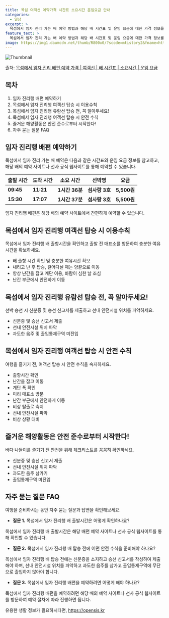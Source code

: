 ```yaml
---
title: 목섬 여객선 예약가격 시간표 소요시간 운임요금 안내
categories:
  - 일상
excerpt: >
  목섬에서 임자 진리 가는 배 예약 방법과 해당 배 시간표 및 운임 요금에 대한 가격 정보를 안내 드리겠습니다. 안전하고 재밋는 임자 진리행 여행을 위해 아래 정보 참고하시기 바랍니다. 임자 진리행 배편 예약하기 👈 클릭목섬에서 임자 진리행 배 시간표출발 시간도착 시간소요 시간선박명요금09:4511:211시간 36분섬사랑 3호5,500원15:3017:071시간 37분섬사랑 3호5,500원임자 진리행 배편 예약하기 👈 클릭목차 1목섬에서 임자 진리행 여객선 탑승 시 이용수칙 중요한 내용 목섬에서 임자 진리행 배 출항시간을 확인하고 출발 전 매표소 방문해 충분한 여유시간을 확보합니다. 안전 이용 수칙 1. 배 출항 시간 확인 및 충분한 여유시간 확보 2. 내리고 난 후 탑승, 걸어다닐 때는 양끝으로 이동 3...
feature_text: >
  목섬에서 임자 진리 가는 배 예약 방법과 해당 배 시간표 및 운임 요금에 대한 가격 정보를 안내 드리겠습니다. 안전하고 재밋는 임자 진리행 여행을 위해 아래 정보 참고하시기 바랍니다. 임자 진리행 배편 예약하기 👈 클릭목섬에서 임자 진리행 배 시간표출발 시간도착 시간소요 시간선박명요금09:4511:211시간 36분섬사랑 3호5,500원15:3017:071시간 37분섬사랑 3호5,500원임자 진리행 배편 예약하기 👈 클릭목차 1목섬에서 임자 진리행 여객선 탑승 시 이용수칙 중요한 내용 목섬에서 임자 진리행 배 출항시간을 확인하고 출발 전 매표소 방문해 충분한 여유시간을 확보합니다. 안전 이용 수칙 1. 배 출항 시간 확인 및 충분한 여유시간 확보 2. 내리고 난 후 탑승, 걸어다닐 때는 양끝으로 이동 3...
image: https://img1.daumcdn.net/thumb/R800x0/?scode=mtistory2&fname=https%3A%2F%2Fblog.kakaocdn.net%2Fdn%2F41UUp%2FbtsHB5r8AD4%2FICEw9gB4dl0H1Z2dapVmgK%2Fimg.webp
---
```


![Thumbnail](https://img1.daumcdn.net/thumb/R800x0/?scode=mtistory2&fname=https%3A%2F%2Fblog.kakaocdn.net%2Fdn%2F41UUp%2FbtsHB5r8AD4%2FICEw9gB4dl0H1Z2dapVmgK%2Fimg.webp)

<p>출처: <a href="https://opensis.kr/entry/%EB%AA%A9%EC%84%AC%EC%97%90%EC%84%9C-%EC%9E%84%EC%9E%90-%EC%A7%84%EB%A6%AC-%EB%B0%B0%ED%8E%B8-%EC%98%88%EC%95%BD-%EA%B0%80%EA%B2%A9-%EC%97%AC%EA%B0%9D%EC%84%A0-%EB%B0%B0-%EC%8B%9C%EA%B0%84%ED%91%9C-%EC%86%8C%EC%9A%94%EC%8B%9C%EA%B0%84-%EC%9A%B4%EC%9E%84-%EC%9A%94%EA%B8%88" rel="dofollow">목섬에서 임자 진리 배편 예약 가격 | 여객선 | 배 시간표 | 소요시간 | 운임 요금</a> </p>

## 목차

  1. 임자 진리행 배편 예약하기
  2. 목섬에서 임자 진리행 여객선 탑승 시 이용수칙
  3. 목섬에서 임자 진리행 유람선 탑승 전, 꼭 알아두세요!
  4. 목섬에서 임자 진리행 여객선 탑승 시 안전 수칙
  5. 즐거운 해양활동은 안전 준수로부터 시작한다!
  6. 자주 묻는 질문 FAQ

## 임자 진리행 배편 예약하기

목섬에서 임자 진리 가는 배 예약은 다음과 같은 시간표와 운임 요금 정보를 참고하고, 해당 배의 예약 사이트나 선사 공식 웹사이트를 통해
예약할 수 있습니다.

출발 시간 | 도착 시간 | 소요 시간 | 선박명 | 요금  
---|---|---|---|---  
**09:45** | **11:21** | **1시간 36분** | **섬사랑 3호** | **5,500원**  
**15:30** | **17:07** | **1시간 37분** | **섬사랑 3호** | **5,500원**  
  
임자 진리행 배편은 해당 배의 예약 사이트에서 간편하게 예약할 수 있습니다.

## 목섬에서 임자 진리행 여객선 탑승 시 이용수칙

목섬에서 임자 진리행 배 출항시간을 확인하고 출발 전 매표소를 방문하여 충분한 여유시간을 확보하세요.

  * 배 출항 시간 확인 및 충분한 여유시간 확보
  * 내리고 난 후 탑승, 걸어다닐 때는 양끝으로 이동
  * 항상 난간을 잡고 계단 이용, 바람이 심한 날 조심
  * 난간 부근에서 안전하게 이동

## 목섬에서 임자 진리행 유람선 탑승 전, 꼭 알아두세요!

선박 승선 시 신분증 및 승선 신고서를 제출하고 선내 안전시설 위치를 파악하세요.

  * 신분증 및 승선 신고서 제출
  * 선내 안전시설 위치 파악
  * 과도한 음주 및 출입통제구역 미진입

## 목섬에서 임자 진리행 여객선 탑승 시 안전 수칙

여행을 즐기기 전, 여객선 탑승 시 안전 수칙을 숙지하세요.

  * 출항시간 확인
  * 난간을 잡고 이동
  * 계단 폭 확인
  * 미리 매표소 방문
  * 난간 부근에서 안전하게 이동
  * 비상 탈출로 숙지
  * 선내 안전시설 파악
  * 비상 상황 대비

## 즐거운 해양활동은 안전 준수로부터 시작한다!

바다 나들이를 즐기기 전 안전을 위해 체크리스트를 꼼꼼히 확인하세요.

  * 신분증 및 승선 신고서 제출
  * 선내 안전시설 위치 파악
  * 과도한 음주 삼가기
  * 출입통제구역 미진입

## 자주 묻는 질문 FAQ

여행을 준비하시는 동안 자주 묻는 질문과 답변을 확인해보세요.

  * **질문 1.** 목섬에서 임자 진리행 배 출발시간은 어떻게 확인하나요?

목섬에서 임자 진리행 배 출발시간은 해당 배편 예약 사이트나 선사 공식 웹사이트를 통해 확인할 수 있습니다.

  * **질문 2.** 목섬에서 임자 진리행 배 탑승 전에 어떤 안전 수칙을 준비해야 하나요?

목섬에서 임자 진리행 배 탑승 전에는 신분증을 소지하고 승선 신고서를 작성하여 제출해야 하며, 선내 안전시설 위치를 파악하고 과도한 음주를
삼가고 출입통제구역에 무단으로 출입하지 않아야 합니다.

  * **질문 3.** 목섬에서 임자 진리행 배편을 예약하려면 어떻게 해야 하나요?

목섬에서 임자 진리행 배편을 예약하려면 해당 배의 예약 사이트나 선사 공식 웹사이트를 방문하여 예약 절차에 따라 진행하면 됩니다.



 

유용한 생활 정보가 필요하시다면, <a href="https://opensis.kr" rel="dofollow">https://opensis.kr</a>


